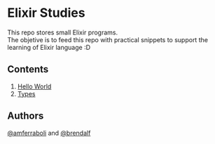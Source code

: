 # Elixir Studies

This repo stores small Elixir programs.  
The objetive is to feed this repo with practical snippets to support the learning of Elixir language :D

## Contents
1. [Hello World](src/hello_world.exs)
2. [Types](src/types.exs)

## Authors
[@amferraboli](https://github.com/amferraboli) and [@brendalf](https://github.com/brendalf)
